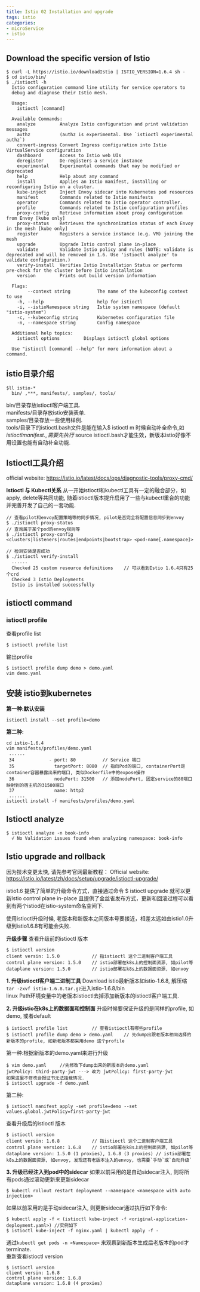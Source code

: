 ```yaml
---
title: Istio 02 Installation and upgrade
tags: istio
categories:
- microService
- istio
---
```


## **Download the specific version of Istio**

	$ curl -L https://istio.io/downloadIstio | ISTIO_VERSION=1.6.4 sh -
	$ cd istio/bin/
	$ ./istioctl -h
	  Istio configuration command line utility for service operators to
	  debug and diagnose their Istio mesh.
	  
	  Usage:
	    istioctl [command]
	  
	  Available Commands:
	    analyze         Analyze Istio configuration and print validation messages
	    authz           (authz is experimental. Use `istioctl experimental authz`)
	    convert-ingress Convert Ingress configuration into Istio VirtualService configuration
	    dashboard       Access to Istio web UIs
	    deregister      De-registers a service instance
	    experimental    Experimental commands that may be modified or deprecated
	    help            Help about any command
	    install         Applies an Istio manifest, installing or reconfiguring Istio on a cluster.
	    kube-inject     Inject Envoy sidecar into Kubernetes pod resources
	    manifest        Commands related to Istio manifests
	    operator        Commands related to Istio operator controller.
	    profile         Commands related to Istio configuration profiles
	    proxy-config    Retrieve information about proxy configuration from Envoy [kube only]
	    proxy-status    Retrieves the synchronization status of each Envoy in the mesh [kube only]
	    register        Registers a service instance (e.g. VM) joining the mesh
	    upgrade         Upgrade Istio control plane in-place
	    validate        Validate Istio policy and rules (NOTE: validate is deprecated and will be removed in 1.6. Use 'istioctl analyze' to validate configuration.)
	    verify-install  Verifies Istio Installation Status or performs pre-check for the cluster before Istio installation
	    version         Prints out build version information
	  
	  Flags:
	        --context string          The name of the kubeconfig context to use
	    -h, --help                    help for istioctl
	    -i, --istioNamespace string   Istio system namespace (default "istio-system")
	    -c, --kubeconfig string       Kubernetes configuration file
	    -n, --namespace string        Config namespace
	  
	  Additional help topics:
	    istioctl options         Displays istioctl global options
	  
	  Use "istioctl [command] --help" for more information about a command.

## **istio目录介绍**

	$ll istio-*
	  bin/ ,***, manifests/, samples/, tools/
bin/目录存放istioctl客户端工具.  
manifests/目录存放istio安装表单.  
samples/目录存放一些使用样例.  
tools/目录下的istioctl.bash文件是能在输入$ istioctl m 时候自动补全命令,如 $istioctl manifest.  , 需要先执行$ source istioctl.bash才能生效，新版本istio好像不用设置也能有自动补全功能.  

## **Istioctl工具介绍**
official website: https://istio.io/latest/docs/ops/diagnostic-tools/proxy-cmd/

**Istioctl 与 Kubectl关系**
从一开始istioctl和kubectl工具有一定的融合部分，如apply, delete等共同功能, 随着istioctl版本提升启用了一些与kubectl重合的功能并完善开发了自己的一套功能.

	// 查看pilot和envoy配置策略等的同步情况, pilot是否完全将配置信息同步到envoy
	$ ./istioctl proxy-status
	// 查询属于某个pod的envoy规则等
	$ ./istioctl proxy-config <clusters|listeners|routes|endpoints|bootstrap> <pod-name[.namespace]>

	// 检测安装是否成功
	$ ./istioctl verify-install
	  ......
	  Checked 25 custom resource definitions	// 可以看到Istio 1.6.4只有25个crd
	  Checked 3 Istio Deployments
	  Istio is installed successfully

## **istioctl command**

### **istioctl profile**
查看profile list

	$ istioctl profile list
输出profile

	$ istioctl profile dump demo > demo.yaml
	vim demo.yaml

## **安装 istio到kubernetes**

**第一种:默认安装**

	istioctl install --set profile=demo
**第二种:**

	cd istio-1.6.4
	vim manifests/profiles/demo.yaml
	 ......
	 34             - port: 80          // Service 端口
	 35               targetPort: 8080  // 指向Pod的端口, containerPort是container容器暴露出来的端口, 类似Dockerfile中的expose操作
	 36               nodePort: 31500   // 添加nodePort, 固定service的80端口映射到的宿主机的31500端口
	 37               name: http2
	 ......
	istioctl install -f manifests/profiles/demo.yaml


## **Istioctl analyze**

	$ istioctl analyze -n book-info
	  √ No Validation issues found when analyzing namespace: book-info

## **Istio upgrade and rollback**
因为技术变更太快, 请先参考官网最新教程：
Official website: https://istio.io/latest/zh/docs/setup/upgrade/istioctl-upgrade/

istio1.6 提供了简单的升级命令方式，直接通过命令 $ istioctl upgrade 就可以更新Istio control plane in-place
且提供了金丝雀发布方式，更新和回滚过程可以看到有两个istiod在istio-system命名空间下.

使用istioctl升级时候, 老版本和新版本之间版本号要接近，相差太远如由istio1.0升级到istio1.6.8有可能会失败.

**升级步骤**
查看升级前的istioctl 版本

	$ istioctl version
	client versin: 1.5.0			// 指istioctl 这个二进制客户端工具
	control plane version: 1.5.0	// istio部署在k8s上的控制面资源, 如pilot等
	dataplane version: 1.5.0		// istio部署在k8s上的数据面资源, 如envoy

**1. 升级istioctl客户端二进制工具**
Download istio最新版本如istio-1.6.8, 解压缩`tar -zxvf istio-1.6.8.tar.gz`进入istio-1.6.8/bin  
linux Path环境变量中的老版本istioctl去掉添加新版本的istioctl客户端工具.  

**2. 升级istio在k8s上的数据面和控制面**
升级时候要保证升级的是同样的profile, 如demo, 或者default

	$ istioctl profile list 		// 查看istioctl有哪些profile
	$ istioctl profile dump demo > demo.yaml	// 先dump出跟老版本相同选择的新版本的profile, 如新老版本都采用demo 这个profile
第一种:根据新版本的demo.yaml来进行升级

	$ vim demo.yaml 	//先修改下dump出来的新版本的demo.yaml
	jwtPolicy: third-party-jwt ---> 改为 jwtPolicy: first-party-jwt
	如果这里不修改会报证书无法挂载情况.
	$ istioctl upgrade -f demo.yaml
第二种:

	$ istioctl manifest apply -set profile=demo --set values.global.jwtPolicy=first-party-jwt
查看升级后的istioctl 版本

	$ istioctl version
	client versin: 1.6.8			// 指istioctl 这个二进制客户端工具
	control plane version: 1.6.8	// istio部署在k8s上的控制面资源, 如pilot等
	dataplane version: 1.5.0 (1 proxies), 1.6.8 (3 proxies)	// istio部署在k8s上的数据面资源, 如envoy, 发现还有老版本注入的envoy, 也需要`手动`或`自动升级`
**3. 升级已经注入到pod中的sidecar**
如果以前采用的是自动sidecar注入, 则将所有pods通过滚动更新来更新sidecar

	$ kubectl rollout restart deployment --namespace <namespace with auto injection>
如果以前采用的是手动sidecar注入, 则更新sidecar通过执行如下命令:

	$ kubectl apply -f < (istioctl kube-inject -f <original-application-deployment.yaml>) //实例如下
	$ istioctl kube-inject -f nginx.yaml | kubectl apply -f -
通过`kubectl get pods -n <Namespace>` 来观察到新版本生成后老版本的pod才terminate.  
重新查看istioctl version

	$ istioctl version
	client versin: 1.6.8
	control plane version: 1.6.8
	dataplane version: 1.6.8 (4 proxies)


